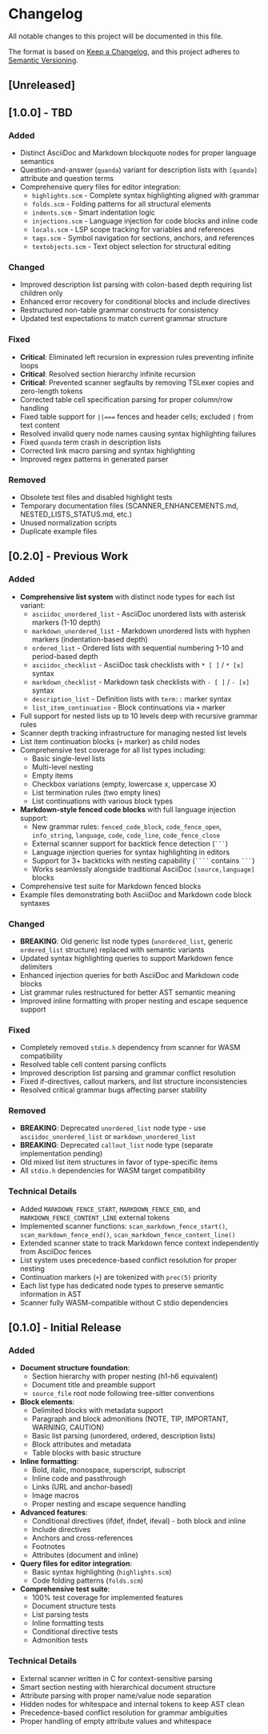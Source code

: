 # Changelog

All notable changes to this project will be documented in this file.

The format is based on [Keep a Changelog](https://keepachangelog.com/en/1.0.0/),
and this project adheres to [Semantic Versioning](https://semver.org/spec/v2.0.0.html).

## [Unreleased]

## [1.0.0] - TBD

### Added
- Distinct AsciiDoc and Markdown blockquote nodes for proper language semantics
- Question-and-answer (`quanda`) variant for description lists with `[quanda]` attribute and question terms
- Comprehensive query files for editor integration:
  - `highlights.scm` - Complete syntax highlighting aligned with grammar
  - `folds.scm` - Folding patterns for all structural elements
  - `indents.scm` - Smart indentation logic
  - `injections.scm` - Language injection for code blocks and inline code
  - `locals.scm` - LSP scope tracking for variables and references
  - `tags.scm` - Symbol navigation for sections, anchors, and references
  - `textobjects.scm` - Text object selection for structural editing

### Changed
- Improved description list parsing with colon-based depth requiring list children only
- Enhanced error recovery for conditional blocks and include directives
- Restructured non-table grammar constructs for consistency
- Updated test expectations to match current grammar structure

### Fixed
- **Critical**: Eliminated left recursion in expression rules preventing infinite loops
- **Critical**: Resolved section hierarchy infinite recursion
- **Critical**: Prevented scanner segfaults by removing TSLexer copies and zero-length tokens
- Corrected table cell specification parsing for proper column/row handling
- Fixed table support for `||===` fences and header cells; excluded `|` from text content
- Resolved invalid query node names causing syntax highlighting failures
- Fixed `quanda` term crash in description lists
- Corrected link macro parsing and syntax highlighting
- Improved regex patterns in generated parser

### Removed
- Obsolete test files and disabled highlight tests
- Temporary documentation files (SCANNER_ENHANCEMENTS.md, NESTED_LISTS_STATUS.md, etc.)
- Unused normalization scripts
- Duplicate example files

## [0.2.0] - Previous Work

### Added
- **Comprehensive list system** with distinct node types for each list variant:
  - `asciidoc_unordered_list` - AsciiDoc unordered lists with asterisk markers (1-10 depth)
  - `markdown_unordered_list` - Markdown unordered lists with hyphen markers (indentation-based depth)
  - `ordered_list` - Ordered lists with sequential numbering 1-10 and period-based depth
  - `asciidoc_checklist` - AsciiDoc task checklists with `* [ ]` / `* [x]` syntax
  - `markdown_checklist` - Markdown task checklists with `- [ ]` / `- [x]` syntax
  - `description_list` - Definition lists with `term::` marker syntax
  - `list_item_continuation` - Block continuations via `+` marker
- Full support for nested lists up to 10 levels deep with recursive grammar rules
- Scanner depth tracking infrastructure for managing nested list levels
- List item continuation blocks (`+` marker) as child nodes
- Comprehensive test coverage for all list types including:
  - Basic single-level lists
  - Multi-level nesting
  - Empty items
  - Checkbox variations (empty, lowercase x, uppercase X)
  - List termination rules (two empty lines)
  - List continuations with various block types
- **Markdown-style fenced code blocks** with full language injection support:
  - New grammar rules: `fenced_code_block`, `code_fence_open`, `info_string`, `language`, `code`, `code_line`, `code_fence_close`
  - External scanner support for backtick fence detection (` ``` `)
  - Language injection queries for syntax highlighting in editors
  - Support for 3+ backticks with nesting capability (` ```` ` contains ` ``` `)
  - Works seamlessly alongside traditional AsciiDoc `[source,language]` blocks
- Comprehensive test suite for Markdown fenced blocks
- Example files demonstrating both AsciiDoc and Markdown code block syntaxes

### Changed
- **BREAKING**: Old generic list node types (`unordered_list`, generic `ordered_list` structure) replaced with semantic variants
- Updated syntax highlighting queries to support Markdown fence delimiters
- Enhanced injection queries for both AsciiDoc and Markdown code blocks
- List grammar rules restructured for better AST semantic meaning
- Improved inline formatting with proper nesting and escape sequence support

### Fixed
- Completely removed `stdio.h` dependency from scanner for WASM compatibility
- Resolved table cell content parsing conflicts
- Improved description list parsing and grammar conflict resolution
- Fixed if-directives, callout markers, and list structure inconsistencies
- Resolved critical grammar bugs affecting parser stability

### Removed
- **BREAKING**: Deprecated `unordered_list` node type - use `asciidoc_unordered_list` or `markdown_unordered_list`
- **BREAKING**: Deprecated `callout_list` node type (separate implementation pending)
- Old mixed list item structures in favor of type-specific items
- All `stdio.h` dependencies for WASM target compatibility

### Technical Details
- Added `MARKDOWN_FENCE_START`, `MARKDOWN_FENCE_END`, and `MARKDOWN_FENCE_CONTENT_LINE` external tokens
- Implemented scanner functions: `scan_markdown_fence_start()`, `scan_markdown_fence_end()`, `scan_markdown_fence_content_line()`
- Extended scanner state to track Markdown fence context independently from AsciiDoc fences
- List system uses precedence-based conflict resolution for proper nesting
- Continuation markers (`+`) are tokenized with `prec(5)` priority
- Each list type has dedicated node types to preserve semantic information in AST
- Scanner fully WASM-compatible without C stdio dependencies

## [0.1.0] - Initial Release

### Added
- **Document structure foundation**:
  - Section hierarchy with proper nesting (h1-h6 equivalent)
  - Document title and preamble support
  - `source_file` root node following tree-sitter conventions
- **Block elements**:
  - Delimited blocks with metadata support
  - Paragraph and block admonitions (NOTE, TIP, IMPORTANT, WARNING, CAUTION)
  - Basic list parsing (unordered, ordered, description lists)
  - Block attributes and metadata
  - Table blocks with basic structure
- **Inline formatting**:
  - Bold, italic, monospace, superscript, subscript
  - Inline code and passthrough
  - Links (URL and anchor-based)
  - Image macros
  - Proper nesting and escape sequence handling
- **Advanced features**:
  - Conditional directives (ifdef, ifndef, ifeval) - both block and inline
  - Include directives
  - Anchors and cross-references
  - Footnotes
  - Attributes (document and inline)
- **Query files for editor integration**:
  - Basic syntax highlighting (`highlights.scm`)
  - Code folding patterns (`folds.scm`)
- **Comprehensive test suite**:
  - 100% test coverage for implemented features
  - Document structure tests
  - List parsing tests
  - Inline formatting tests
  - Conditional directive tests
  - Admonition tests

### Technical Details
- External scanner written in C for context-sensitive parsing
- Smart section nesting with hierarchical document structure
- Attribute parsing with proper name/value node separation
- Hidden nodes for whitespace and internal tokens to keep AST clean
- Precedence-based conflict resolution for grammar ambiguities
- Proper handling of empty attribute values and whitespace
